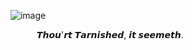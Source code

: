               ![image](https://github.com/user-attachments/assets/56386823-b5a9-4565-bfb8-f8cd13359bc9)

                 𝙏𝙝𝙤𝙪'𝙧𝙩 𝙏𝙖𝙧𝙣𝙞𝙨𝙝𝙚𝙙, 𝙞𝙩 𝙨𝙚𝙚𝙢𝙚𝙩𝙝.

                           

<!--
**MESSMERS/MESSMERS** is a ✨ _special_ ✨ repository because its `README.md` (this file) appears on your GitHub profile.

Here are some ideas to get you started:

- 🔭 I’m currently working on ...
- 🌱 I’m currently learning ...
- 👯 I’m looking to collaborate on ...
- 🤔 I’m looking for help with ...
- 💬 Ask me about ...
- 📫 How to reach me: ...
- 😄 Pronouns: ...
- ⚡ Fun fact: ...
-->
